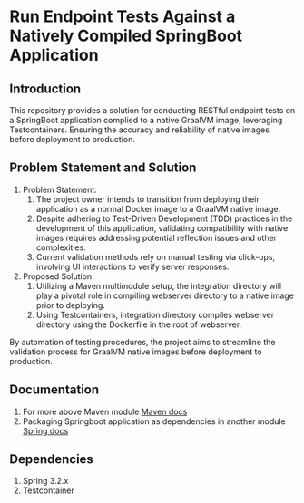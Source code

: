# Run Endpoint Tests Against a Natively Compiled SpringBoot Application

## Introduction
This repository provides a solution for conducting RESTful endpoint tests on
a SpringBoot application complied to a native GraalVM image, leveraging
Testcontainers. Ensuring the accuracy and reliability of native images before
deployment to production.

## Problem Statement and Solution
1. Problem Statement:
   1. The project owner intends to transition from deploying their application
   as a normal Docker image to a GraalVM native image.
   2. Despite adhering to Test-Driven Development (TDD) practices in the development
   of this application, validating compatibility with native images requires
   addressing potential reflection issues and other complexities.
   3. Current validation methods rely on manual testing via click-ops, involving UI
   interactions to verify server responses.
2. Proposed Solution
   1. Utilizing a Maven multimodule setup, the integration directory will play a
   pivotal role in compiling webserver directory to a native image prior to deploying.
   2. Using Testcontainers, integration directory compiles webserver directory using the
   Dockerfile in the root of webserver.

By automation of testing procedures, the project aims to streamline the
validation process for GraalVM native images before deployment to production.

## Documentation
1. For more above Maven module [Maven docs](https://maven.apache.org/guides/mini/guide-multiple-modules.html)
2. Packaging Springboot application as dependencies in another module
[Spring docs](https://docs.spring.io/spring-boot/docs/current/maven-plugin/reference/htmlsingle/#packaging.repackage-goal.parameter-details.skip)

## Dependencies
1. Spring 3.2.x
2. Testcontainer
